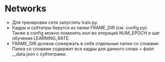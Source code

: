 # Networks
* Для тренировки сети запустить train.py. 
* Кадры и субтитры берутся из папки FRAME_DIR (см. config.py). 
Также в config можно поменять кол-во итераций NUM_EPOCH и шаг обучения LEARNING_RATE.
* FRAME_DIR должна сожержать в себе отдельные папки со словами. Папка со словами содержит все кадры для данного слова + файл __data.json с субтитрами.
